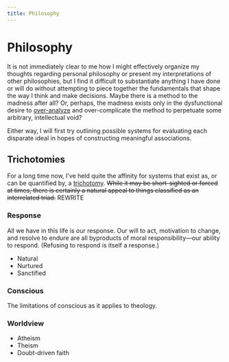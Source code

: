 ```yaml
---
title: Philosophy
---
```


# Philosophy

It is not immediately clear to me how I might effectively organize my thoughts regarding personal philosophy or present my interpretations of other philosophies, but I find it difficult to substantiate anything I have done or will do without attempting to piece together the fundamentals that shape the way I think and make decisions. Maybe there is a method to the madness after all? Or, perhaps, the madness exists only in the dysfunctional desire to [over-analyze](http://en.wikipedia.org/wiki/Analysis_paralysis) and over-complicate the method to perpetuate some arbitrary, intellectual void?

Either way, I will first try outlining possible systems for evaluating each disparate ideal in hopes of constructing meaningful associations.

## Trichotomies

For a long time now, I’ve held quite the affinity for systems that exist as, or can be quantified by, a [trichotomy](http://en.wikipedia.org/wiki/Trichotomy_(philosophy)). <del>While it may be short-sighted or forced at times, there is certainly a natural appeal to things classified as an interrelated triad.</del> REWRITE

### Response

All we have in this life is our response. Our will to act, motivation to change, and resolve to endure are all byproducts of moral responsibility—our ability to respond. (Refusing to respond is itself a response.)

- Natural
- Nurtured
- Sanctified

### Conscious

The limitations of conscious as it applies to theology.

### Worldview

- Atheism
- Theism
- Doubt-driven faith
